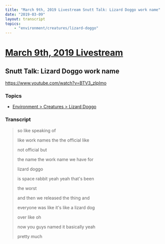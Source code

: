 ```yaml
---
title: "March 9th, 2019 Livestream Snutt Talk: Lizard Doggo work name"
date: "2019-03-09"
layout: transcript
topics:
    - "environment/creatures/lizard-doggo"
---
```

# [March 9th, 2019 Livestream](../2019-03-09.md)
## Snutt Talk: Lizard Doggo work name
https://www.youtube.com/watch?v=BTV3_zIpImo

### Topics
* [Environment > Creatures > Lizard Doggo](../topics/environment/creatures/lizard-doggo.md)

### Transcript

> so like speaking of
>
> like work names the the official like
>
> not official but
>
> the name the work name we have for
>
> lizard doggo
>
> is space rabbit yeah yeah that's been
>
> the worst
>
> and then we released the thing and
>
> everyone was like it's like a lizard dog
>
> over like oh
>
> now you guys named it basically yeah
>
> pretty much
